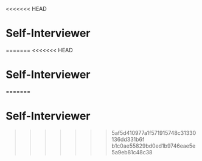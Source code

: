 <<<<<<< HEAD
# Self-Interviewer
=======
<<<<<<< HEAD
# Self-Interviewer
=======
# Self-Interviewer
>>>>>>> 5af5d410977a1f571915748c31330136dd331b6f
>>>>>>> b1c0ae55829bd0ed1b9746eae5e5a9eb81c48c38
